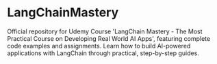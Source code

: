 # LangChainMastery
Official repository for Udemy Course 'LangChain Mastery - The Most Practical Course on Developing Real World AI Apps', featuring complete code examples and assignments. Learn how to build AI-powered applications with LangChain through practical, step-by-step guides.
